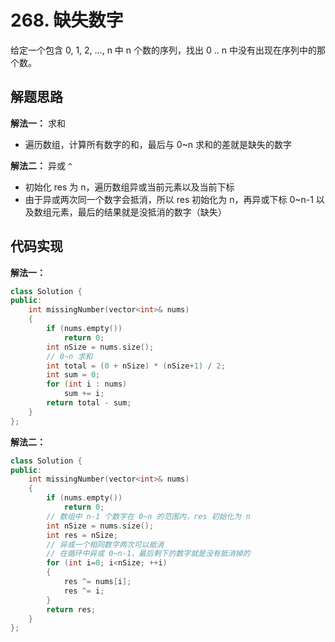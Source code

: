 ﻿# 268. 缺失数字
给定一个包含 0, 1, 2, ..., n 中 n 个数的序列，找出 0 .. n 中没有出现在序列中的那个数。

## 解题思路
**解法一：** 求和

* 遍历数组，计算所有数字的和，最后与 0~n 求和的差就是缺失的数字

**解法二：** 异或 `^`

* 初始化 res 为 n，遍历数组异或当前元素以及当前下标
* 由于异或两次同一个数字会抵消，所以 res 初始化为 n，再异或下标 0~n-1 以及数组元素，最后的结果就是没抵消的数字（缺失）


## 代码实现
**解法一：**
```cpp
class Solution {
public:
    int missingNumber(vector<int>& nums) 
    {
        if (nums.empty())
            return 0;
        int nSize = nums.size();
        // 0~n 求和
        int total = (0 + nSize) * (nSize+1) / 2;
        int sum = 0;
        for (int i : nums)
            sum += i;
        return total - sum;
    }
};
```

**解法二：**
```cpp
class Solution {
public:
    int missingNumber(vector<int>& nums) 
    {
        if (nums.empty())
            return 0;
        // 数组中 n-1 个数字在 0~n 的范围内，res 初始化为 n
        int nSize = nums.size();
        int res = nSize;
        // 异或一个相同数字两次可以抵消
        // 在循环中异或 0~n-1，最后剩下的数字就是没有抵消掉的
        for (int i=0; i<nSize; ++i)
        {
            res ^= nums[i];
            res ^= i;
        }
        return res;
    }
};
```


